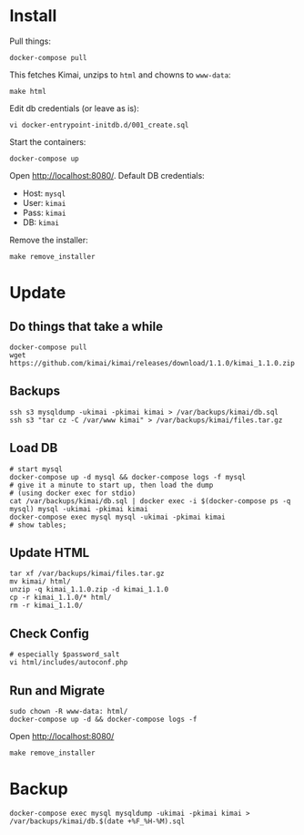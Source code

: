 # Install

Pull things:

    docker-compose pull

This fetches Kimai, unzips to `html` and chowns to `www-data`:

    make html

Edit db credentials (or leave as is):

    vi docker-entrypoint-initdb.d/001_create.sql

Start the containers:

    docker-compose up

Open [http://localhost:8080/](http://localhost:8080/). Default DB credentials:

- Host: `mysql`
- User: `kimai`
- Pass: `kimai`
- DB: `kimai`

Remove the installer:

    make remove_installer


# Update

## Do things that take a while

    docker-compose pull
    wget https://github.com/kimai/kimai/releases/download/1.1.0/kimai_1.1.0.zip

## Backups

    ssh s3 mysqldump -ukimai -pkimai kimai > /var/backups/kimai/db.sql
    ssh s3 "tar cz -C /var/www kimai" > /var/backups/kimai/files.tar.gz

## Load DB

    # start mysql
    docker-compose up -d mysql && docker-compose logs -f mysql
    # give it a minute to start up, then load the dump
    # (using docker exec for stdio)
    cat /var/backups/kimai/db.sql | docker exec -i $(docker-compose ps -q mysql) mysql -ukimai -pkimai kimai
    docker-compose exec mysql mysql -ukimai -pkimai kimai
    # show tables;

## Update HTML

    tar xf /var/backups/kimai/files.tar.gz
    mv kimai/ html/
    unzip -q kimai_1.1.0.zip -d kimai_1.1.0
    cp -r kimai_1.1.0/* html/
    rm -r kimai_1.1.0/

## Check Config

    # especially $password_salt
    vi html/includes/autoconf.php

## Run and Migrate

    sudo chown -R www-data: html/
    docker-compose up -d && docker-compose logs -f

Open [http://localhost:8080/](http://localhost:8080/)

    make remove_installer

# Backup
```
docker-compose exec mysql mysqldump -ukimai -pkimai kimai > /var/backups/kimai/db.$(date +%F_%H-%M).sql
```

